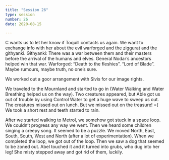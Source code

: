 ```yaml
---
title: "Session 26"
type: session
number: 26
date: 2020-08-15

---
```


C wants us to let her know if Toquill contacts us again.
We want to exchange info with her about the evil warforged and the ziggurat and the githyanki.
Githyanki: There was a war between them and their masters before the arrival of the humans and elves. General Nodar’s ancestors helped win that war.
Warforged: “Death to the fleshies”. “Lord of Blade”. Maybe rumours, maybe truth, no one’s sure.

We worked out a goor arrangement with Sivis for our image rights.

We traveled to the Mournland and started to go in (Water Walking and Water Breathing helped us on the way). Two creatures appeared, but Able got us out of trouble by using Control Water to get a huge wave to sweep us out. The creatures missed out on lunch. But we missed out on the treasure! =(
We took a short rest and teeth started to rain.

After we started walking to Metrol, we somehow got stuck in a space loop. We couldn’t progress any way we went. Then we heard some children singing a creepy song. It seemed to be a puzzle. We moved North, East, South, South, West and North (after a lot of experimentation). When we completed the loop, we got out of the loop. Then we saw a dog that seemed to be zoned out. Abel touched it and it turned into grubs, who dug into her leg! She misty stepped away and got rid of them, luckily.
